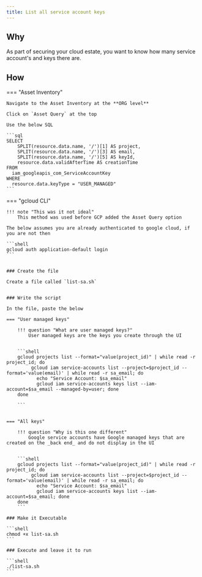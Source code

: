 ```yaml
---
title: List all service account keys
---
```


## Why

As part of securing your cloud estate, you want to know how many service account's and keys there are.

## How

=== "Asset Inventory"

    Navigate to the Asset Inventory at the **ORG level**

    Click on `Asset Query` at the top

    Use the below SQL

    ```sql
    SELECT
        SPLIT(resource.data.name, '/')[1] AS project,
        SPLIT(resource.data.name, '/')[3] AS email,
        SPLIT(resource.data.name, '/')[5] AS keyId,
        resource.data.validAfterTime AS creationTime
    FROM
      iam_googleapis_com_ServiceAccountKey
    WHERE
      resource.data.keyType = "USER_MANAGED"
    ```

=== "gcloud CLI"

    !!! note "This was it not ideal"
        This method was used before GCP added the Asset Query option

    The below assumes you are already authenticated to google cloud, if you are not then

    ```shell
    gcloud auth application-default login
    ```


    ### Create the file

    Create a file called `list-sa.sh`


    ### Write the script

    In the file, paste the below

    === "User managed keys"

        !!! question "What are user managed keys?"
            User managed keys are the keys you create through the UI


        ```shell
        gcloud projects list --format="value(project_id)" | while read -r project_id; do
             gcloud iam service-accounts list --project=$project_id --format='value(email)' | while read -r sa_email; do
               echo "Service Account: $sa_email"
               gcloud iam service-accounts keys list --iam-account=$sa_email --managed-by=user; done
        done

        ```


    === "All keys"

        !!! question "Why is this one different"
            Google service accounts have Google managed keys that are created on the _back end_ and do not display in the UI


        ```shell
        gcloud projects list --format="value(project_id)" | while read -r project_id; do
             gcloud iam service-accounts list --project=$project_id --format='value(email)' | while read -r sa_email; do
               echo "Service Account: $sa_email"
               gcloud iam service-accounts keys list --iam-account=$sa_email; done
        done
        ```

    ### Make it Executable

    ```shell
    chmod +x list-sa.sh
    ```

    ### Execute and leave it to run

    ```shell
    ./list-sa.sh
    ```
